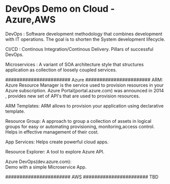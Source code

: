 # DevOps Demo on Cloud - Azure,AWS

DevOps :
    Software development methodology that combines development with IT operations. The goal is to shorten the System development lifecycle.

CI/CD : Continous Integration/Continous Delivery. Pillars of successful DevOps.

Microservices :
    A variant of SOA architecture style that structures application as collection of loosely coupled services.

####################### Azure #######################
ARM:
    Azure Resource Manager is the service used to provision resources in your Azure subscription.
    Azure Portal(portal.azure.com) was announced in 2014 , provides new set of API's that are used 
    to provision resources.

ARM Templates:
    ARM allows to provision your application using declarative template.

Resource Group:
    A approach to group a collection of assets in logical groups for easy or automating provisioning,
    monitoring,access control. Helps in effective management of their cost.

App Services:
    Helps create powerful cloud apps.

Resource Explorer:
    A tool to explore Azure API.

Azure DevOps(dev.azure.com):   
Demo with a simple Microservice App.

####################### AWS #######################
TBD

